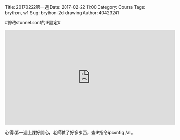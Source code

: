 Title: 20170222第一週
Date: 2017-02-22 11:00
Category: Course
Tags: brython, w1
Slug: brython-2d-drawing
Author: 40423241

#修改stunnel.conf的IP設定#

<iframe width="560" height="315" src="https://www.youtube.com/embed/FvlOmxf7YfE" frameborder="0" allowfullscreen></iframe>

心得:第一週上課好開心，老師教了好多東西，查IP指令ipconfig /all。